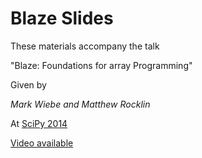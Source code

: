 Blaze Slides
============

These materials accompany the talk

"Blaze: Foundations for array Programming"

Given by

*Mark Wiebe and Matthew Rocklin*

At [SciPy 2014](http://conference.scipy.org/scipy2014/)

[Video available](https://www.youtube.com/watch?v=9HPR-1PdZUk)
